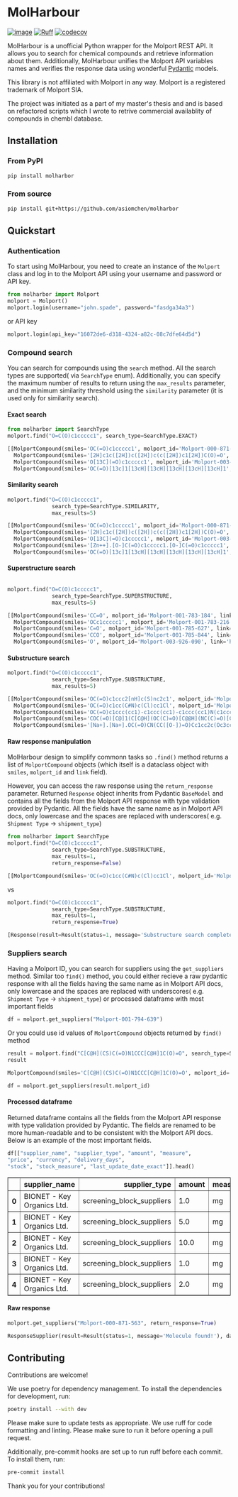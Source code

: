 
# MolHarbour
[![image](https://shields.io/badge/python-3.9%20%7C%203.10%20%7C%203.11%20%7C%203.12-blue)](#)
[![Ruff](https://img.shields.io/endpoint?url=https://raw.githubusercontent.com/astral-sh/ruff/main/assets/badge/v2.json)](https://github.com/astral-sh/ruff)
[![codecov](https://codecov.io/gh/asiomchen/molharbor/graph/badge.svg?token=BPMQ6F3IV9)](https://codecov.io/gh/asiomchen/molharbor)

MolHarbour is a unofficial Python wrapper for the Molport REST API. It allows you to search for chemical compounds and retrieve information about them.
Additionally, MolHarbour unifies the Molport API variables names and verifies the response data using wonderful [Pydantic](https://github.com/pydantic/pydantic) models.

This library is not affiliated with Molport in any way. Molport is a registered trademark of Molport SIA.

The project was initiated as a part of my master's thesis and and is based on refactored scripts which I wrote to retrive commercial availablity of compounds in chembl database.

## Installation

### From PyPI

```bash
pip install molharbor
```

### From source

```bash
pip install git+https://github.com/asiomchen/molharbor

```

## Quickstart
### Authentication

To start using MolHarbour, you need to create an instance of the `Molport` class and log in to the Molport API using your username and password or API key.

```python
from molharbor import Molport
molport = Molport()
molport.login(username="john.spade", password="fasdga34a3")
```

or API key

```python
molport.login(api_key="16072de6-d318-4324-a82c-08c7dfe64d5d")
```

### Compound search

You can search for compounds using the `search` method. All the search types are supported( via `SearchType` enum).
Additionally, you can specify the maximum number of results to return using the `max_results` parameter, and the minimum similarity threshold using the `similarity` parameter (it is used only for similarity search).


#### Exact search

```python
from molharbor import SearchType
molport.find("O=C(O)c1ccccc1", search_type=SearchType.EXACT)

[[MolportCompound(smiles='OC(=O)c1ccccc1', molport_id='Molport-000-871-563', link='https://www.molport.com/shop/compound/Molport-000-871-563'),
  MolportCompound(smiles='[2H]c1c([2H])c([2H])c(c([2H])c1[2H])C(O)=O', molport_id='Molport-003-927-939', link='https://www.molport.com/shop/compound/Molport-003-927-939'),
  MolportCompound(smiles='O[13C](=O)c1ccccc1', molport_id='Molport-003-929-055', link='https://www.molport.com/shop/compound/Molport-003-929-055'),
  MolportCompound(smiles='OC(=O)[13c]1[13cH][13cH][13cH][13cH][13cH]1', molport_id='Molport-046-688-787', link='https://www.molport.com/shop/compound/Molport-046-688-787')]]

```

#### Similarity search

```python
molport.find("O=C(O)c1ccccc1", 
              search_type=SearchType.SIMILARITY, 
              max_results=5)

[[MolportCompound(smiles='OC(=O)c1ccccc1', molport_id='Molport-000-871-563', link='https://www.molport.com/shop/compound/Molport-000-871-563'),
  MolportCompound(smiles='[2H]c1c([2H])c([2H])c(c([2H])c1[2H])C(O)=O', molport_id='Molport-003-927-939', link='https://www.molport.com/shop/compound/Molport-003-927-939'),
  MolportCompound(smiles='O[13C](=O)c1ccccc1', molport_id='Molport-003-929-055', link='https://www.molport.com/shop/compound/Molport-003-929-055'),
  MolportCompound(smiles='[Zn++].[O-]C(=O)c1ccccc1.[O-]C(=O)c1ccccc1', molport_id='Molport-003-986-949', link='https://www.molport.com/shop/compound/Molport-003-986-949'),
  MolportCompound(smiles='OC(=O)[13c]1[13cH][13cH][13cH][13cH][13cH]1', molport_id='Molport-046-688-787', link='https://www.molport.com/shop/compound/Molport-046-688-787')]]

```

#### Superstructure search

```python

molport.find("O=C(O)c1ccccc1", 
              search_type=SearchType.SUPERSTRUCTURE, 
              max_results=5)

[[MolportCompound(smiles='CC=O', molport_id='Molport-001-783-184', link='https://www.molport.com/shop/compound/Molport-001-783-184'),
  MolportCompound(smiles='OCc1ccccc1', molport_id='Molport-001-783-216', link='https://www.molport.com/shop/compound/Molport-001-783-216'),
  MolportCompound(smiles='C=O', molport_id='Molport-001-785-627', link='https://www.molport.com/shop/compound/Molport-001-785-627'),
  MolportCompound(smiles='CCO', molport_id='Molport-001-785-844', link='https://www.molport.com/shop/compound/Molport-001-785-844'),
  MolportCompound(smiles='O', molport_id='Molport-003-926-090', link='https://www.molport.com/shop/compound/Molport-003-926-090')]]

```

#### Substructure search

```python
molport.find("O=C(O)c1ccccc1", 
              search_type=SearchType.SUBSTRUCTURE, 
              max_results=5)

[[MolportCompound(smiles='OC(=O)c1ccc2[nH]c(S)nc2c1', molport_id='Molport-000-004-519', link='https://www.molport.com/shop/compound/Molport-000-004-519'),
  MolportCompound(smiles='OC(=O)c1cc(C#N)c(Cl)cc1Cl', molport_id='Molport-051-434-827', link='https://www.molport.com/shop/compound/Molport-051-434-827'),
  MolportCompound(smiles='OC(=O)c1ccc(cc1)-c1ccc(cc1)-c1ccc(cc1)N(c1ccc(cc1)-c1ccc(cc1)-c1ccc(cc1)C(O)=O)c1ccc(cc1)-c1ccc(cc1)-c1ccc(cc1)C(O)=O', molport_id='Molport-051-434-831', link='https://www.molport.com/shop/compound/Molport-051-434-831'),
  MolportCompound(smiles='COC(=O)[C@]1(C[C@H](OC(C)=O)[C@@H](NC(C)=O)[C@@H](O1)[C@H](OC(C)=O)[C@@H](COC(C)=O)OC(C)=O)O[C@H]1[C@@H](OC(=O)c2ccccc2)[C@@H](COC(=O)c2ccccc2)O[C@@H](Oc2ccc(OC)cc2)[C@@H]1OC(=O)c1ccccc1', molport_id='Molport-051-434-926', link='https://www.molport.com/shop/compound/Molport-051-434-926'),
  MolportCompound(smiles='[Na+].[Na+].OC(=O)CN(CC([O-])=O)Cc1cc2c(Oc3cc(O)c(CN(CC(O)=O)CC([O-])=O)cc3C22OC(=O)c3ccccc23)cc1O', molport_id='Molport-051-435-130', link='https://www.molport.com/shop/compound/Molport-051-435-130')]]

```

#### Raw response manipulation

MolHarbour design to simplify commonn tasks so `.find()` method returns a list of `MolportCompound` objects (which itself is a dataclass object with `smiles`, `molport_id` and `link` field). 

However, you can access the raw response using the `return_response` parameter. Returned `Response` object inherits from Pydantic `BaseModel` and contains all the fields from the Molport API response with type validation provided by Pydantic.
All the fields have the same name as in Molport API docs, only lowercase and the spaces are replaced with underscores( e.g. `Shipment Type` -> `shipment_type`)

```python
from molharbor import SearchType
molport.find("O=C(O)c1ccccc1", 
              search_type=SearchType.SUBSTRUCTURE, 
              max_results=1, 
              return_response=False)

[[MolportCompound(smiles='OC(=O)c1cc(C#N)c(Cl)cc1Cl', molport_id='Molport-051-434-827', link='https://www.molport.com/shop/compound/Molport-051-434-827')]]
```
vs

```python
molport.find("O=C(O)c1ccccc1", 
              search_type=SearchType.SUBSTRUCTURE, 
              max_results=1, 
              return_response=True)

[Response(result=Result(status=1, message='Substructure search completed!'), data=Data(molecules=[Molecule(id=45........
```

### Suppliers search

Having a Molport ID, you can search for suppliers using the `get_suppliers` method. Similar too `find()` method, you could either recieve a raw pydantic response with all the fields having the same name as in Molport API docs, only lowercase and the spaces are replaced with underscores( e.g. `Shipment Type` -> `shipment_type`) or processed dataframe with most important fields

```python
df = molport.get_suppliers("Molport-001-794-639")
```

Or you could use id values of `MolportCompound` objects returned by `find()` method

```python
result = molport.find("C[C@H](CS)C(=O)N1CCC[C@H]1C(O)=O", search_type=SearchType.EXACT, max_results=1)[0]
result

MolportCompound(smiles='C[C@H](CS)C(=O)N1CCC[C@H]1C(O)=O', molport_id='Molport-001-794-639', link=...

df = molport.get_suppliers(result.molport_id)
```
#### Processed dataframe

Returned dataframe contains all the fields from the Molport API response with type validation provided by Pydantic. The fields are renamed to be more human-readable and to be consistent with the Molport API docs. Below is an example of the most important fields.

```python
df[["supplier_name", "supplier_type", "amount", "measure", 
"price", "currency", "delivery_days", 
"stock", "stock_measure", "last_update_date_exact"]].head()
```
<table border="1" class="dataframe">
  <thead>
    <tr style="text-align: right;">
      <th></th>
      <th>supplier_name</th>
      <th>supplier_type</th>
      <th>amount</th>
      <th>measure</th>
      <th>price</th>
      <th>currency</th>
      <th>delivery_days</th>
      <th>stock</th>
      <th>stock_measure</th>
      <th>last_update_date_exact</th>
    </tr>
  </thead>
  <tbody>
    <tr>
      <th>0</th>
      <td>BIONET - Key Organics Ltd.</td>
      <td>screening_block_suppliers</td>
      <td>1.0</td>
      <td>mg</td>
      <td>45.0</td>
      <td>USD</td>
      <td>4</td>
      <td>1187.6</td>
      <td>mg</td>
      <td>May 17, 2024</td>
    </tr>
    <tr>
      <th>1</th>
      <td>BIONET - Key Organics Ltd.</td>
      <td>screening_block_suppliers</td>
      <td>5.0</td>
      <td>mg</td>
      <td>53.0</td>
      <td>USD</td>
      <td>4</td>
      <td>1187.6</td>
      <td>mg</td>
      <td>May 17, 2024</td>
    </tr>
    <tr>
      <th>2</th>
      <td>BIONET - Key Organics Ltd.</td>
      <td>screening_block_suppliers</td>
      <td>10.0</td>
      <td>mg</td>
      <td>64.0</td>
      <td>USD</td>
      <td>4</td>
      <td>1187.6</td>
      <td>mg</td>
      <td>May 17, 2024</td>
    </tr>
    <tr>
      <th>3</th>
      <td>BIONET - Key Organics Ltd.</td>
      <td>screening_block_suppliers</td>
      <td>1.0</td>
      <td>mg</td>
      <td>45.0</td>
      <td>USD</td>
      <td>4</td>
      <td>1187.6</td>
      <td>mg</td>
      <td>May 17, 2024</td>
    </tr>
    <tr>
      <th>4</th>
      <td>BIONET - Key Organics Ltd.</td>
      <td>screening_block_suppliers</td>
      <td>2.0</td>
      <td>mg</td>
      <td>47.0</td>
      <td>USD</td>
      <td>4</td>
      <td>1187.6</td>
      <td>mg</td>
      <td>May 17, 2024</td>
    </tr>
  </tbody>
</table>

#### Raw response

```python
molport.get_suppliers("Molport-000-871-563", return_response=True)

ResponseSupplier(result=Result(status=1, message='Molecule found!'), data=DataSupplier(molecule=Molecule2(id=871563, molport_id='Molport-000-871-563', smiles='OC(=O)c1ccccc1', .....
```
## Contributing

Contributions are welcome!

We use poetry for dependency management. To install the dependencies for development, run:

```bash
poetry install --with dev
```


Please make sure to update tests as appropriate.
We use ruff for code formatting and linting. Please make sure to run it before opening a pull request.

Additionally, pre-commit hooks are set up to run ruff before each commit. To install them, run:

```bash
pre-commit install
```
Thank you for your contributions!
